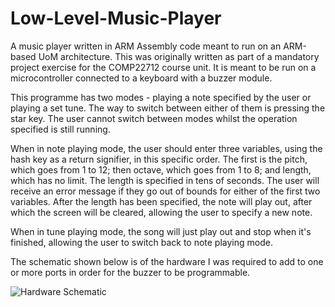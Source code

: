 # Low-Level-Music-Player
A music player written in ARM Assembly code meant to run on an ARM-based UoM architecture. This was originally written as part of a mandatory project exercise for the COMP22712 course unit. It is meant to be run on a microcontroller connected to a keyboard with a buzzer module.

This programme has two modes - playing a note specified by the user or playing a set tune. The way to switch between either of them is pressing the star key. The user cannot switch between modes whilst the operation specified is still running.

When in note playing mode, the user should enter three variables, using the hash key as a return signifier, in this specific order. The first is the pitch, which goes from 1 to 12; then octave, which goes from 1 to 8; and length, which has no limit.  The length is specified in tens of seconds. The user will receive an error message if they go out of bounds for either of the first two variables. After the length has been specified, the note will play out, after which the screen will be cleared, allowing the user to specify a new note.

When in tune playing mode, the song will just play out and stop when it's finished, allowing the user to switch back to note playing mode.

The schematic shown below is of the hardware I was required to add to one or more ports in order for the buzzer to be programmable.

![Hardware Schematic](https://user-images.githubusercontent.com/41366614/61531556-0ff60400-aa1f-11e9-8fc9-da43423d2f85.jpg)
